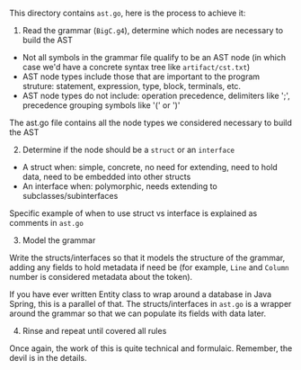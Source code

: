 This directory contains `ast.go`, here is the process to achieve it: 

1. Read the grammar (`BigC.g4`), determine which nodes are necessary to build the AST 
- Not all symbols in the grammar file qualify to be an AST node (in which case we'd have a concrete syntax tree like `artifact/cst.txt`)
- AST node types include those that are important to the program struture: statement, expression, type, block, terminals, etc. 
- AST node types do not include: operation precedence, delimiters like ';', precedence grouping symbols like '(' or ')'

The ast.go file contains all the node types we considered necessary to build the AST

2. Determine if the node should be a `struct` or an `interface`
- A struct when: simple, concrete, no need for extending, need to hold data, need to be embedded into other structs 
- An interface when: polymorphic, needs extending to subclasses/subinterfaces

Specific example of when to use struct vs interface is explained as comments in `ast.go` 

3. Model the grammar 

Write the structs/interfaces so that it models the structure of the grammar, adding any fields to hold metadata if need be (for example, `Line` and `Column` number is considered metadata about the token).

If you have ever written Entity class to wrap around a database in Java Spring, this is a parallel of that. The structs/interfaces in `ast.go` is a wrapper around the grammar so that we can populate its fields with data later. 

4. Rinse and repeat until covered all rules 

Once again, the work of this is quite technical and formulaic. Remember, the devil is in the details. 